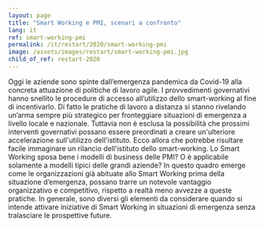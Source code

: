 ```yaml
---
layout: page
title: "Smart Working e PMI, scenari a confronto"
lang: it
ref: smart-working-pmi
permalink: /it/restart/2020/smart-working-pmi
image: /assets/images/restart/smart-working-pmi.jpg
child_of_ref: restart-2020
---
```


Oggi le aziende sono spinte dall’emergenza pandemica da Covid-19 alla concreta attuazione di politiche di lavoro agile. I provvedimenti governativi hanno snellito le procedure di accesso all’utilizzo dello smart-working al fine di incentivarlo. Di fatto le pratiche di lavoro a distanza si stanno rivelando un’arma sempre più strategico per fronteggiare situazioni di emergenza a livello locale e nazionale. Tuttavia non è esclusa la possibilità che prossimi interventi governativi possano essere preordinati a creare un'ulteriore accelerazione sull'utilizzo dell'istituto. Ecco allora che potrebbe risultare facile immaginare un rilancio dell'istituto dello smart-working. Lo Smart Working sposa bene i modelli di business delle PMI? O è applicabile solamente a modelli tipici delle grandi aziende? In questo quadro emerge come le organizzazioni già abituate allo Smart Working prima della situazione d’emergenza, possano trarre un notevole vantaggio organizzativo e competitivo, rispetto a realtà meno avvezze a queste pratiche. In generale, sono diversi gli elementi da considerare quando si intende attivare iniziative di Smart Working in situazioni di emergenza senza tralasciare le prospettive future.
